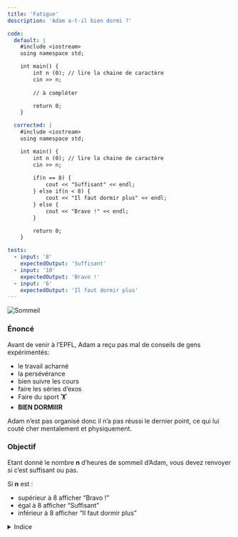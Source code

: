 ```yaml
---
title: 'Fatigue'
description: 'Adam a-t-il bien dormi ?'

code:
  default: |
    #include <iostream>
    using namespace std;

    int main() {       
        int n (0); // lire la chaine de caractère  
        cin >> n;      
        
        // à compléter    

        return 0;
    }

  corrected: |
    #include <iostream>
    using namespace std;

    int main() {       
        int n (0); // lire la chaine de caractère  
        cin >> n;      
        
        if(n == 8) {
            cout << "Suffisant" << endl;
        } else if(n < 8) {
            cout << "Il faut dormir plus" << endl;
        } else {
            cout << "Bravo !" << endl;
        }      

        return 0;
    }

tests:
  - input: '8'
    expectedOutput: 'Suffisant'
  - input: '10'
    expectedOutput: 'Bravo !'
  - input: '6'
    expectedOutput: 'Il faut dormir plus'
---
```


![Sommeil](/banner/sommeil.png)

### Énoncé

Avant de venir à l’EPFL, Adam a reçu pas mal de conseils de gens expérimentés:

- le travail acharné
- la persévérance
- bien suivre les cours
- faire les séries d’exos
- Faire du sport 🏋️
- **BIEN DORMIIIR**

Adam n’est pas organisé donc il n’a pas réussi le dernier point, ce qui lui couté cher mentalement et physiquement.

### Objectif

Etant donné le nombre **n** d’heures de sommeil d’Adam, vous devez renvoyer si c’est suffisant ou pas.

Si **n** est :

- supérieur à 8 afficher “Bravo !”
- égal à 8 afficher “Suffisant”
- inférieur à 8 afficher “Il faut dormir plus”

<details>
  <summary>Indice</summary>
    Utilisez un `if`, un `else if`, et un `else`.
</details>
